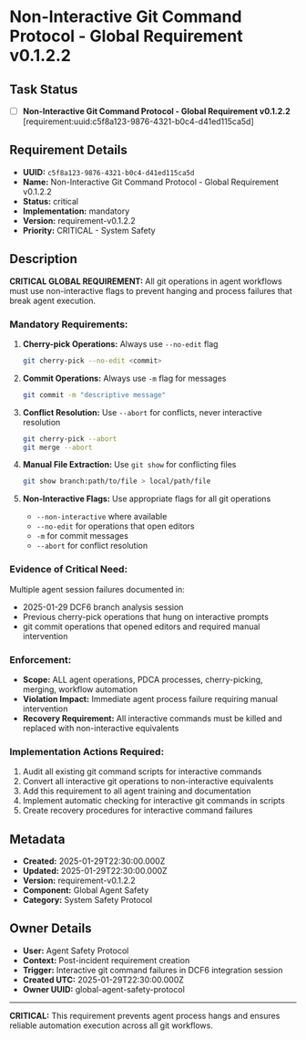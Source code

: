 # Non-Interactive Git Command Protocol - Global Requirement v0.1.2.2

## Task Status
- [ ] **Non-Interactive Git Command Protocol - Global Requirement v0.1.2.2** [requirement:uuid:c5f8a123-9876-4321-b0c4-d41ed115ca5d]

## Requirement Details

- **UUID:** `c5f8a123-9876-4321-b0c4-d41ed115ca5d`
- **Name:** Non-Interactive Git Command Protocol - Global Requirement v0.1.2.2
- **Status:** critical
- **Implementation:** mandatory
- **Version:** requirement-v0.1.2.2
- **Priority:** CRITICAL - System Safety

## Description

**CRITICAL GLOBAL REQUIREMENT:** All git operations in agent workflows must use non-interactive flags to prevent hanging and process failures that break agent execution.

### Mandatory Requirements:

1. **Cherry-pick Operations:** Always use `--no-edit` flag
   ```bash
   git cherry-pick --no-edit <commit>
   ```

2. **Commit Operations:** Always use `-m` flag for messages
   ```bash
   git commit -m "descriptive message"
   ```

3. **Conflict Resolution:** Use `--abort` for conflicts, never interactive resolution
   ```bash
   git cherry-pick --abort
   git merge --abort
   ```

4. **Manual File Extraction:** Use `git show` for conflicting files
   ```bash
   git show branch:path/to/file > local/path/file
   ```

5. **Non-Interactive Flags:** Use appropriate flags for all git operations
   - `--non-interactive` where available
   - `--no-edit` for operations that open editors
   - `-m` for commit messages
   - `--abort` for conflict resolution

### Evidence of Critical Need:

Multiple agent session failures documented in:
- 2025-01-29 DCF6 branch analysis session
- Previous cherry-pick operations that hung on interactive prompts
- git commit operations that opened editors and required manual intervention

### Enforcement:

- **Scope:** ALL agent operations, PDCA processes, cherry-picking, merging, workflow automation
- **Violation Impact:** Immediate agent process failure requiring manual intervention
- **Recovery Requirement:** All interactive commands must be killed and replaced with non-interactive equivalents

### Implementation Actions Required:

1. Audit all existing git command scripts for interactive commands
2. Convert all interactive git operations to non-interactive equivalents
3. Add this requirement to all agent training and documentation
4. Implement automatic checking for interactive git commands in scripts
5. Create recovery procedures for interactive command failures

## Metadata

- **Created:** 2025-01-29T22:30:00.000Z
- **Updated:** 2025-01-29T22:30:00.000Z
- **Version:** requirement-v0.1.2.2
- **Component:** Global Agent Safety
- **Category:** System Safety Protocol

## Owner Details

- **User:** Agent Safety Protocol
- **Context:** Post-incident requirement creation
- **Trigger:** Interactive git command failures in DCF6 integration session
- **Created UTC:** 2025-01-29T22:30:00.000Z
- **Owner UUID:** global-agent-safety-protocol

---

**CRITICAL:** This requirement prevents agent process hangs and ensures reliable automation execution across all git workflows.
